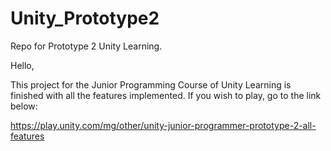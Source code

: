 # Unity_Prototype2
Repo for Prototype 2 Unity Learning.

Hello,

This project for the Junior Programming Course of Unity Learning is finished with all the features implemented. If you wish to play, go to the link below:

https://play.unity.com/mg/other/unity-junior-programmer-prototype-2-all-features
